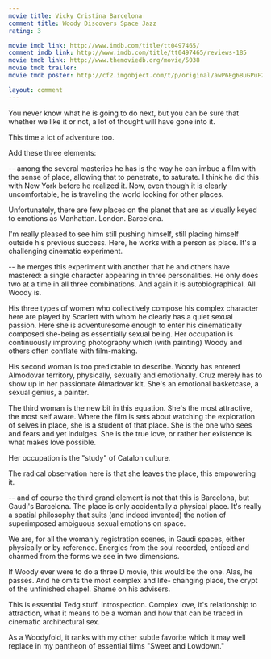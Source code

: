 ```yaml
---
movie title: Vicky Cristina Barcelona
comment title: Woody Discovers Space Jazz
rating: 3

movie imdb link: http://www.imdb.com/title/tt0497465/
comment imdb link: http://www.imdb.com/title/tt0497465/reviews-185
movie tmdb link: http://www.themoviedb.org/movie/5038
movie tmdb trailer: 
movie tmdb poster: http://cf2.imgobject.com/t/p/original/awP6Eg6BuGPuF2JiqtvHyxEbdhJ.jpg

layout: comment
---
```


You never know what he is going to do next, but you can be sure that whether we like it or not, a lot of thought will have gone into it.

This time a lot of adventure too.

Add these three elements:

-- among the several masteries he has is the way he can imbue a film with the sense of place, allowing that to penetrate, to saturate. I think he did this with New York before he realized it. Now, even though it is clearly uncomfortable, he is traveling the world looking for other places.

Unfortunately, there are few places on the planet that are as visually keyed to emotions as Manhattan. London. Barcelona.

I'm really pleased to see him still pushing himself, still placing himself outside his previous success. Here, he works with a person as place. It's a challenging cinematic experiment.

-- he merges this experiment with another that he and others have mastered: a single character appearing in three personalities. He only does two at a time in all three combinations. And again it is autobiographical. All Woody is.

His three types of women who collectively compose his complex character here are played by Scarlett with whom he clearly has a quiet sexual passion. Here she is adventuresome enough to enter his cinematically composed she-being as essentially sexual being. Her occupation is continuously improving photography which (with painting) Woody and others often conflate with film-making.

His second woman is too predictable to describe. Woody has entered Almodovar territory, physically, sexually and emotionally. Cruz merely has to show up in her passionate Almadovar kit. She's an emotional basketcase, a sexual genius, a painter.

The third woman is the new bit in this equation. She's the most attractive, the most self aware. Where the film is sets about watching the exploration of selves in place, she is a student of that place. She is the one who sees and fears and yet indulges. She is the true love, or rather her existence is what makes love possible.

Her occupation is the "study" of Catalon culture.

The radical observation here is that she leaves the place, this empowering it.

-- and of course the third grand element is not that this is Barcelona, but Gaudi's Barcelona. The place is only accidentally a physical place. It's really a spatial philosophy that suits (and indeed invented) the notion of superimposed ambiguous sexual emotions on space.

We are, for all the womanly registration scenes, in Gaudi spaces, either physically or by reference. Energies from the soul recorded, enticed and charmed from the forms we see in two dimensions.

If Woody ever were to do a three D movie, this would be the one. Alas, he passes. And he omits the most complex and life- changing place, the crypt of the unfinished chapel. Shame on his advisers.

This is essential Tedg stuff. Introspection. Complex love, it's relationship to attraction, what it means to be a woman and how that can be traced in cinematic architectural sex.

As a Woodyfold, it ranks with my other subtle favorite which it may well replace in my pantheon of essential films "Sweet and Lowdown."